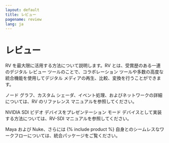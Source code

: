 ```yaml
---
layout: default
title: レビュー
pagename: review
lang: ja
---
```


# レビュー

RV を最大限に活用する方法について説明します。RV とは、受賞歴のある一連のデジタル レビュー ツールのことで、コラボレーション ツールや多数の高度な統合機能を使用してデジタル メディアの再生、比較、変換を行うことができます。

ノード グラフ、カスタム シェーダ、イベント処理、およびネットワークの詳細については、RV のリファレンス マニュアルを参照してください。

NVIDIA SDI ビデオ デバイスをプレゼンテーション モード デバイスとして実装する方法については、RV-SDI マニュアルを参照してください。

Maya および Nuke、さらには {% include product %} 自身とのシームレスなワークフローについては、統合パッケージをご覧ください。
